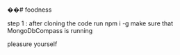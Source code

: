 ��#   f o o d n e s s 
 
 


step 1 : after cloning the code run 
npm i -g 
make sure that MongoDbCompass is running 

pleasure yourself 
